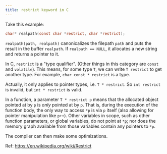 ```yaml
---
title: restrict keyword in C
---
```


Take this example:

```c
char* realpath(const char *restrict, char *restrict);
```

`realpath(path, realpath)` canonicalizes the filepath `path` and puts the result in the buffer `realpath`. If `realpath == NULL`, it allocates a new string and returns a pointer to it.

In C, `restrict` is a "type qualifier". (Other things in this category are `const` and `volatile`). This means, for some type `T`, we can write `T restrict` to get another type. For example, `char const * restrict` is a type.

Actually, it only applies to pointer types, i.e. `T * restrict`. So `int restrict` is invalid, but `int * restrict` is valid.

In a function, a parameter `T * restrict p` means that the allocated object pointed at by `p` is _only_ pointed at by `p`. That is, during the execution of the function body, the only way to access `*p` is via `p` itself (also allowing for pointer manipulation like `p++`). Other variables in scope, such as other function parameters, or global variables, do not point at `*p`; nor does the memory graph available from those variables contain any pointers to `*p`.

The compiler can then make some optimizations.

Ref: https://en.wikipedia.org/wiki/Restrict
